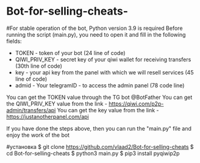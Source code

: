 # Bot-for-selling-cheats-

#For stable operation of the bot, Python version 3.9 is required
 Before running the script (main.py), you need to open it and fill in the following fields:

 - TOKEN - token of your bot (24 line of code)
 - QIWI_PRIV_KEY - secret key of your qiwi wallet for receiving transfers (30th line of code)
 - key - your api key from the panel with which we will resell services (45 line of code)
 - admid - Your telegramID - to access the admin panel (78 code line)


 You can get the TOKEN value through the TG bot @BotFather
 You can get the QIWI_PRIV_KEY value from the link - https://qiwi.com/p2p-admin/transfers/api
 You can get the key value from the link - https://justanotherpanel.com/api

 If you have done the steps above, then you can run the "main.py" file and enjoy the work of the bot

#установка
$ git clone https://github.com/vlaad2/Bot-for-selling-cheats
$ cd Bot-for-selling-cheats
$ python3 main.py
$ pip3 install pyqiwip2p
